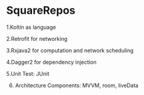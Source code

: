 # SquareRepos

1.Koltin as language

2.Retrofit for networking

3.Rxjava2 for computation and network scheduling

4.Dagger2 for dependency injection

5.Unit Test: JUnit

6. Architecture Components: MVVM, room, liveData
